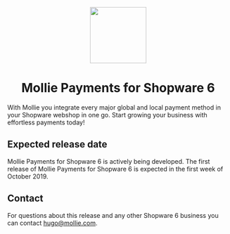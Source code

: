 <p align="center">
  <img src="https://info.mollie.com/hubfs/github/shopware/logo.png" width="128" height="128"/>
</p>
<h1 align="center">Mollie Payments for Shopware 6</h1>

With Mollie you integrate every major global and local payment method in your Shopware webshop in one go. Start growing your business with effortless payments today!

## Expected release date

Mollie Payments for Shopware 6 is actively being developed. The first release of Mollie Payments for Shopware 6 is expected in the first week of October 2019.

## Contact

For questions about this release and any other Shopware 6 business you can contact <a href="mailto:hugo@mollie.com">hugo@mollie.com</a>.